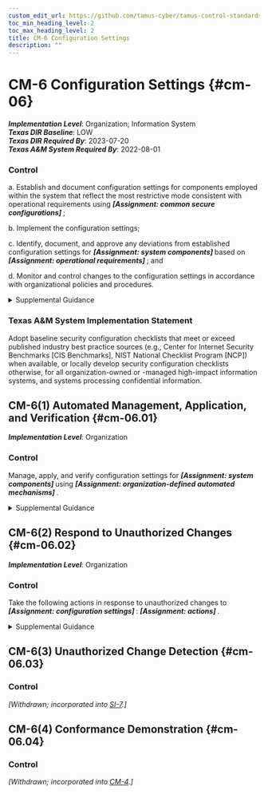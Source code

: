 ```yaml
---
custom_edit_url: https://github.com/tamus-cyber/tamus-control-standards/tree/main/content/tamus.edu/TAMUS_profile.yaml
toc_min_heading_level: 2
toc_max_heading_level: 2
title: CM-6 Configuration Settings
description: ""
---
```


# CM-6 Configuration Settings {#cm-06}

_**Implementation Level**_: Organization; Information System\
_**Texas DIR Baseline**_: LOW\
_**Texas DIR Required By**_: 2023-07-20\
_**Texas A&M System Required By**_: 2022-08-01

### Control



a. Establish and document configuration settings for components employed within the system that reflect the most restrictive mode consistent with operational requirements using <strong title="cm-06_odp.01"> <em>[Assignment: common secure configurations]</em> </strong>;

b. Implement the configuration settings;

c. Identify, document, and approve any deviations from established configuration settings for <strong title="cm-06_odp.02"> <em>[Assignment: system components]</em> </strong> based on <strong title="cm-06_odp.03"> <em>[Assignment: operational requirements]</em> </strong> ; and

d. Monitor and control changes to the configuration settings in accordance with organizational policies and procedures.


<details><summary>Supplemental Guidance</summary>Configuration settings are the parameters that can be changed in the hardware, software, or firmware components of the system that affect the security and privacy posture or functionality of the system. Information technology products for which configuration settings can be defined include mainframe computers, servers, workstations, operating systems, mobile devices, input/output devices, protocols, and applications. Parameters that impact the security posture of systems include registry settings; account, file, or directory permission settings; and settings for functions, protocols, ports, services, and remote connections. Privacy parameters are parameters impacting the privacy posture of systems, including the parameters required to satisfy other privacy controls. Privacy parameters include settings for access controls, data processing preferences, and processing and retention permissions. Organizations establish organization-wide configuration settings and subsequently derive specific configuration settings for systems. The established settings become part of the configuration baseline for the system.<br/><br/>Common secure configurations (also known as security configuration checklists, lockdown and hardening guides, and security reference guides) provide recognized, standardized, and established benchmarks that stipulate secure configuration settings for information technology products and platforms as well as instructions for configuring those products or platforms to meet operational requirements. Common secure configurations can be developed by a variety of organizations, including information technology product developers, manufacturers, vendors, federal agencies, consortia, academia, industry, and other organizations in the public and private sectors.<br/><br/>Implementation of a common secure configuration may be mandated at the organization level, mission and business process level, system level, or at a higher level, including by a regulatory agency. Common secure configurations include the United States Government Configuration Baseline [USGCB](#98498928-3ca3-44b3-8b1e-f48685373087) and security technical implementation guides (STIGs), which affect the implementation of [CM-6](/catalog/cm/cm-06) and other controls such as [AC-19](/catalog/ac/ac-19) and [CM-7](/catalog/cm/cm-07) . The Security Content Automation Protocol (SCAP) and the defined standards within the protocol provide an effective method to uniquely identify, track, and control configuration settings.</details>

### Texas A&M System Implementation Statement

Adopt baseline security configuration checklists that meet or exceed published industry best practice sources (e.g., Center for Internet Security Benchmarks [CIS Benchmarks], NIST National Checklist Program [NCP]) when available, or locally develop security configuration checklists otherwise, for all organization-owned or -managed high-impact information systems, and systems processing confidential information.



## CM-6(1) Automated Management, Application, and Verification {#cm-06.01}

_**Implementation Level**_: Organization

### Control

Manage, apply, and verify configuration settings for <strong title="cm-06.01_odp.01"> <em>[Assignment: system components]</em> </strong> using <strong title="cm-6.1_prm_2"> <em>[Assignment: organization-defined automated mechanisms]</em> </strong>.


<details><summary>Supplemental Guidance</summary>Automated tools (e.g., hardening tools, baseline configuration tools) can improve the accuracy, consistency, and availability of configuration settings information. Automation can also provide data aggregation and data correlation capabilities, alerting mechanisms, and dashboards to support risk-based decision-making within the organization.</details>


## CM-6(2) Respond to Unauthorized Changes {#cm-06.02}

_**Implementation Level**_: Organization

### Control

Take the following actions in response to unauthorized changes to <strong title="cm-06.02_odp.02"> <em>[Assignment: configuration settings]</em> </strong>: <strong title="cm-06.02_odp.01"> <em>[Assignment: actions]</em> </strong>.


<details><summary>Supplemental Guidance</summary>Responses to unauthorized changes to configuration settings include alerting designated organizational personnel, restoring established configuration settings, or—in extreme cases—halting affected system processing.</details>


## CM-6(3) Unauthorized Change Detection {#cm-06.03}

### Control

<em>[Withdrawn; incorporated into [SI-7](/catalog/si/si-07).]</em>



## CM-6(4) Conformance Demonstration {#cm-06.04}

### Control

<em>[Withdrawn; incorporated into [CM-4](/catalog/cm/cm-04).]</em>

